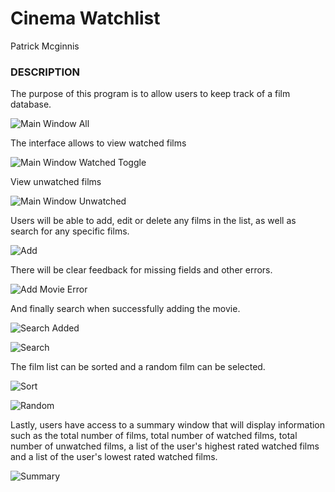     
# __Cinema Watchlist__

Patrick Mcginnis
    
### DESCRIPTION	
	
The purpose of this program is to allow users to keep track of a film database.

![Main Window All](screenshots/main_1.jpg "Main window All") 

The interface allows to view watched films

![Main Window Watched Toggle](screenshots/main_2.jpg "Main Window Watched") 

View unwatched films

![Main Window Unwatched](screenshots/main_3.jpg "Main Window Unwatched screenshot") 

Users will be able to add, edit or delete any films in the list, as well as search for
any specific films. 

![Add](screenshots/add_1.jpg "Add Movie")

There will be clear feedback for missing fields and other errors.

![Add Movie Error](screenshots/add_2.jpg "Add Movie Error")

And finally search when successfully adding the movie.

![Search Added](screenshots/add_3.jpg "Find added Movie")

![Search](screenshots/search_2.jpg "Search Drama")

The film list can be sorted and a random film can be selected.

![Sort](screenshots/sort_1.jpg "Sorted Rating")

![Random](screenshots/search_1.jpg "Random Select")

Lastly, users have access to a summary window that will display information such as the total number of films,
total number of watched films, total number of unwatched films, a list of the user's highest rated watched films
and a list of the user's lowest rated watched films.

![Summary](screenshots/summary_1.jpg "Summary Window")
	